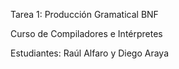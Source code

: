 Tarea 1: Producción Gramatical BNF

Curso de Compiladores e Intérpretes

Estudiantes: Raúl Alfaro y Diego Araya

